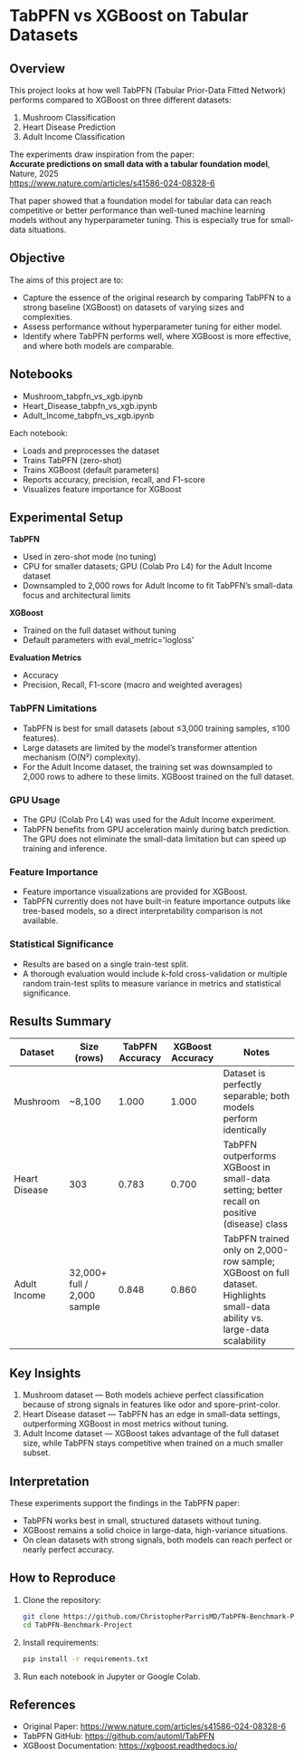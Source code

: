 # TabPFN vs XGBoost on Tabular Datasets

## Overview
This project looks at how well TabPFN (Tabular Prior-Data Fitted Network) performs compared to XGBoost on three different datasets:  
1. Mushroom Classification  
2. Heart Disease Prediction  
3. Adult Income Classification  

The experiments draw inspiration from the paper:  
**Accurate predictions on small data with a tabular foundation model**, Nature, 2025  
https://www.nature.com/articles/s41586-024-08328-6  

That paper showed that a foundation model for tabular data can reach competitive or better performance than well-tuned machine learning models without any hyperparameter tuning. This is especially true for small-data situations.

## Objective
The aims of this project are to:  
- Capture the essence of the original research by comparing TabPFN to a strong baseline (XGBoost) on datasets of varying sizes and complexities.  
- Assess performance without hyperparameter tuning for either model.  
- Identify where TabPFN performs well, where XGBoost is more effective, and where both models are comparable.

## Notebooks
- Mushroom_tabpfn_vs_xgb.ipynb  
- Heart_Disease_tabpfn_vs_xgb.ipynb  
- Adult_Income_tabpfn_vs_xgb.ipynb  

Each notebook:  
- Loads and preprocesses the dataset  
- Trains TabPFN (zero-shot)  
- Trains XGBoost (default parameters)  
- Reports accuracy, precision, recall, and F1-score  
- Visualizes feature importance for XGBoost  

## Experimental Setup
**TabPFN**  
- Used in zero-shot mode (no tuning)  
- CPU for smaller datasets; GPU (Colab Pro L4) for the Adult Income dataset  
- Downsampled to 2,000 rows for Adult Income to fit TabPFN’s small-data focus and architectural limits  

**XGBoost**  
- Trained on the full dataset without tuning  
- Default parameters with eval_metric='logloss'  

**Evaluation Metrics**  
- Accuracy  
- Precision, Recall, F1-score (macro and weighted averages)  

### TabPFN Limitations
- TabPFN is best for small datasets (about ≤3,000 training samples, ≤100 features).  
- Large datasets are limited by the model’s transformer attention mechanism (O(N²) complexity).  
- For the Adult Income dataset, the training set was downsampled to 2,000 rows to adhere to these limits. XGBoost trained on the full dataset.  

### GPU Usage
- The GPU (Colab Pro L4) was used for the Adult Income experiment.  
- TabPFN benefits from GPU acceleration mainly during batch prediction. The GPU does not eliminate the small-data limitation but can speed up training and inference.  

### Feature Importance
- Feature importance visualizations are provided for XGBoost.  
- TabPFN currently does not have built-in feature importance outputs like tree-based models, so a direct interpretability comparison is not available.  

### Statistical Significance
- Results are based on a single train-test split.  
- A thorough evaluation would include k-fold cross-validation or multiple random train-test splits to measure variance in metrics and statistical significance.

## Results Summary

| Dataset        | Size (rows) | TabPFN Accuracy | XGBoost Accuracy | Notes |
|----------------|-------------|----------------|------------------|-------|
| Mushroom       | ~8,100      | 1.000           | 1.000            | Dataset is perfectly separable; both models perform identically |  
| Heart Disease  | 303         | 0.783           | 0.700            | TabPFN outperforms XGBoost in small-data setting; better recall on positive (disease) class |  
| Adult Income   | 32,000+ full / 2,000 sample | 0.848 | 0.860 | TabPFN trained only on 2,000-row sample; XGBoost on full dataset. Highlights small-data ability vs. large-data scalability |  

## Key Insights
1. Mushroom dataset — Both models achieve perfect classification because of strong signals in features like odor and spore-print-color.  
2. Heart Disease dataset — TabPFN has an edge in small-data settings, outperforming XGBoost in most metrics without tuning.  
3. Adult Income dataset — XGBoost takes advantage of the full dataset size, while TabPFN stays competitive when trained on a much smaller subset.  

## Interpretation
These experiments support the findings in the TabPFN paper:  
- TabPFN works best in small, structured datasets without tuning.  
- XGBoost remains a solid choice in large-data, high-variance situations.  
- On clean datasets with strong signals, both models can reach perfect or nearly perfect accuracy.  

## How to Reproduce
1. Clone the repository:  
   ```bash
   git clone https://github.com/ChristopherParrisMD/TabPFN-Benchmark-Project.git
   cd TabPFN-Benchmark-Project 
   ```  
2. Install requirements:  
   ```bash
   pip install -r requirements.txt  
   ```  
3. Run each notebook in Jupyter or Google Colab.  

## References
- Original Paper: https://www.nature.com/articles/s41586-024-08328-6  
- TabPFN GitHub: https://github.com/automl/TabPFN  
- XGBoost Documentation: https://xgboost.readthedocs.io/
